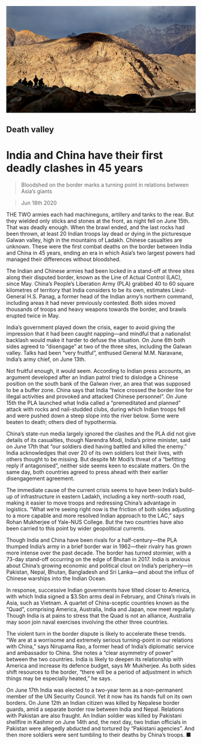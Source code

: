 ![](./images/20200620_ASP004.jpg)

## Death valley

# India and China have their first deadly clashes in 45 years

> Bloodshed on the border marks a turning point in relations between Asia’s giants

> Jun 18th 2020

THE TWO armies each had machineguns, artillery and tanks to the rear. But they wielded only sticks and stones at the front, as night fell on June 15th. That was deadly enough. When the brawl ended, and the last rocks had been thrown, at least 20 Indian troops lay dead or dying in the picturesque Galwan valley, high in the mountains of Ladakh. Chinese casualties are unknown. These were the first combat deaths on the border between India and China in 45 years, ending an era in which Asia’s two largest powers had managed their differences without bloodshed.

The Indian and Chinese armies had been locked in a stand-off at three sites along their disputed border, known as the Line of Actual Control (LAC), since May. China’s People’s Liberation Army (PLA) grabbed 40 to 60 square kilometres of territory that India considers to be its own, estimates Lieut-General H.S. Panag, a former head of the Indian army’s northern command, including areas it had never previously contested. Both sides moved thousands of troops and heavy weapons towards the border, and brawls erupted twice in May.

India’s government played down the crisis, eager to avoid giving the impression that it had been caught napping—and mindful that a nationalist backlash would make it harder to defuse the situation. On June 6th both sides agreed to “disengage” at two of the three sites, including the Galwan valley. Talks had been “very fruitful”, enthused General M.M. Naravane, India’s army chief, on June 13th.

Not fruitful enough, it would seem. According to Indian press accounts, an argument developed after an Indian patrol tried to dislodge a Chinese position on the south bank of the Galwan river, an area that was supposed to be a buffer zone. China says that India “twice crossed the border line for illegal activities and provoked and attacked Chinese personnel”. On June 15th the PLA launched what India called a “premeditated and planned” attack with rocks and nail-studded clubs, during which Indian troops fell and were pushed down a steep slope into the river below. Some were beaten to death; others died of hypothermia.

China’s state-run media largely ignored the clashes and the PLA did not give details of its casualties, though Narendra Modi, India’s prime minister, said on June 17th that “our soldiers died having battled and killed the enemy.” India acknowledges that over 20 of its own soldiers lost their lives, with others thought to be missing. But despite Mr Modi’s threat of a “befitting reply if antagonised”, neither side seems keen to escalate matters. On the same day, both countries agreed to press ahead with their earlier disengagement agreement.

The immediate cause of the current crisis seems to have been India’s build-up of infrastructure in eastern Ladakh, including a key north-south road, making it easier to move troops and redressing China’s advantage in logistics. “What we’re seeing right now is the friction of both sides adjusting to a more capable and more resolved Indian approach to the LAC,” says Rohan Mukherjee of Yale-NUS College. But the two countries have also been carried to this point by wider geopolitical currents.

Though India and China have been rivals for a half-century—the PLA thumped India’s army in a brief border war in 1962—their rivalry has grown more intense over the past decade. The border has turned stormier, with a 73-day stand-off occurring on the edge of Bhutan in 2017. India is anxious about China’s growing economic and political clout on India’s periphery—in Pakistan, Nepal, Bhutan, Bangladesh and Sri Lanka—and about the influx of Chinese warships into the Indian Ocean.

In response, successive Indian governments have tilted closer to America, with which India signed a $3.5bn arms deal in February, and China’s rivals in Asia, such as Vietnam. A quartet of China-sceptic countries known as the “Quad”, comprising America, Australia, India and Japan, now meet regularly. Though India is at pains to stress that the Quad is not an alliance, Australia may soon join naval exercises involving the other three countries.

The violent turn in the border dispute is likely to accelerate these trends. “We are at a worrisome and extremely serious turning-point in our relations with China,” says Nirupama Rao, a former head of India’s diplomatic service and ambassador to China. She notes a “clear asymmetry of power” between the two countries. India is likely to deepen its relationship with America and increase its defence budget, says Mr Mukherjee. As both sides shift resources to the border, “there will be a period of adjustment in which things may be especially heated,” he says.

On June 17th India was elected to a two-year term as a non-permanent member of the UN Security Council. Yet it now has its hands full on its own borders. On June 12th an Indian citizen was killed by Nepalese border guards, amid a separate border row between India and Nepal. Relations with Pakistan are also fraught. An Indian soldier was killed by Pakistani shellfire in Kashmir on June 14th and, the next day, two Indian officials in Pakistan were allegedly abducted and tortured by “Pakistani agencies”. And then more soldiers were sent tumbling to their deaths by China’s troops. ■